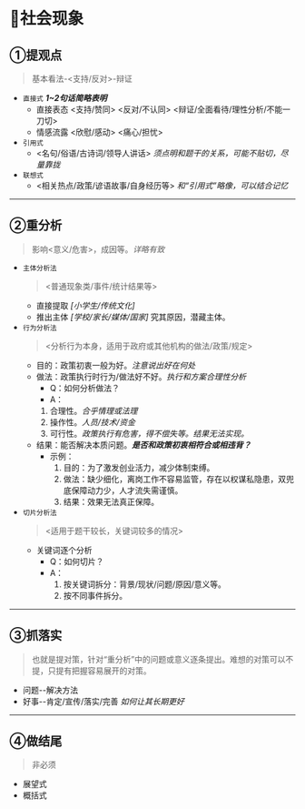 # 🌉社会现象

## ①提观点

>基本看法-<支持/反对>-辩证

- `直接式`    ***1~2句话简略表明***
  - 直接表态    <支持/赞同> <反对/不认同> <辩证/全面看待/理性分析/不能一刀切>
  - 情感流露    <欣慰/感动> <痛心/担忧>
- `引用式`
  - <名句/俗语/古诗词/领导人讲话> *须点明和题干的关系，可能不贴切，尽量靠拢*
- `联想式`
  - <相关热点/政策/谚语故事/自身经历等> *和“引用式”略像，可以结合记忆*

---

## ②重分析

>影响<意义/危害>，成因等。*详略有致*

- `主体分析法`
  > <普通现象类/事件/统计结果等>
  - 直接提取 *[小学生/传统文化]*
  - 推出主体 *[学校/家长/媒体/国家]* 究其原因，潜藏主体。
- `行为分析法`
  ><分析行为本身，适用于政府或其他机构的做法/政策/规定>
  - 目的：政策初衷一般为好。*注意说出好在何处*
  - 做法：政策执行时行为/做法好不好。*执行和方案合理性分析*
    - Q：如何分析做法？
    - A：
     1. 合理性。*合乎情理或法理*
     2. 操作性。*人员/技术/资金*
     3. 可行性。*政策执行有危害，得不偿失等。结果无法实现。*
  - 结果：能否解决本质问题。***是否和政策初衷相符合或相违背？***
    - 示例：
      1. 目的：为了激发创业活力，减少体制束缚。
      2. 做法：缺少细化，离岗工作不容易监管，存在以权谋私隐患，双兜底保障动力少，人才流失需谨慎。
      3. 结果：效果无法真正保障。
- `切片分析法`
  ><适用于题干较长，关键词较多的情况>
  - 关键词逐个分析
    - Q：如何切片？
    - A：
      1. 按关键词拆分：背景/现状/问题/原因/意义等。
      2. 按不同事件拆分。

---

## ③抓落实

>也就是提对策，针对“重分析”中的问题或意义逐条提出。难想的对策可以不提，只提有把握容易展开的对策。

- 问题--解决方法
- 好事--肯定/宣传/落实/完善 *如何让其长期更好*

---

## ④做结尾

>非必须

- 展望式
- 概括式
